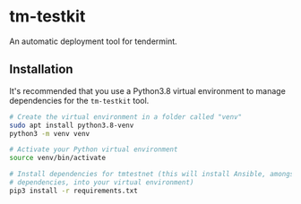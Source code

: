 # tm-testkit
An automatic deployment tool for tendermint.

## Installation
It's recommended that you use a Python3.8 virtual environment to manage
dependencies for the `tm-testkit` tool.

```bash
# Create the virtual environment in a folder called "venv"
sudo apt install python3.8-venv
python3 -m venv venv

# Activate your Python virtual environment
source venv/bin/activate

# Install dependencies for tmtestnet (this will install Ansible, amongst other
# dependencies, into your virtual environment)
pip3 install -r requirements.txt